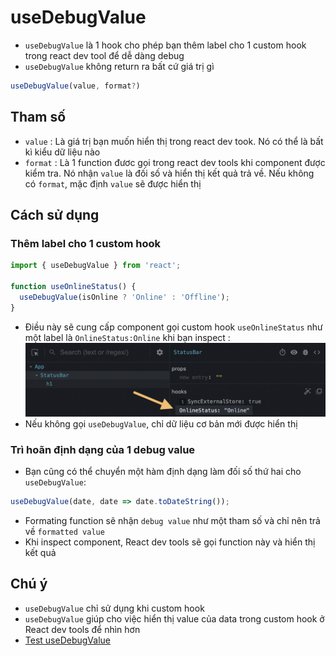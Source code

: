 # useDebugValue
- `useDebugValue` là 1 hook cho phép bạn thêm label cho 1 custom hook trong react dev tool để dễ dàng debug
- `useDebugValue` không return ra bất cứ giá trị gì
```js
useDebugValue(value, format?)
```
## Tham số
- `value` : Là giá trị bạn muốn hiển thị trong react dev took. Nó có thể là bất kì kiểu dữ liệu nào
- `format` : Là 1 function đươc gọi trong react dev tools khi component được kiểm tra. Nó nhận `value` là đối số và hiển thị kết quả trả về. Nếu không có `format`, mặc định `value` sẽ được hiển thị
## Cách sử dụng
### Thêm label cho 1 custom hook
```js
import { useDebugValue } from 'react';

function useOnlineStatus() {
  useDebugValue(isOnline ? 'Online' : 'Offline');
}
```
- Điều này sẽ cung cấp component gọi custom hook `useOnlineStatus` như một label là `OnlineStatus:Online` khi bạn inspect : 
![Alt text](image.png)
- Nếu không gọi `useDebugValue`, chỉ dữ liệu cơ bản mới được hiển thị
### Trì hoãn định dạng của 1 debug value
- Bạn cũng có thể chuyển một hàm định dạng làm đối số thứ hai cho `useDebugValue`:
```js
useDebugValue(date, date => date.toDateString());
```
- Formating function sẽ nhận `debug value` như một tham số và chỉ nên trả về `formatted value`
- Khi inspect component, React dev tools sẽ gọi function này và hiển thị kết quả

## Chú ý
- `useDebugValue` chỉ sử dụng khi custom hook
- `useDebugValue` giúp cho việc hiển thị value của data trong custom hook ở React dev tools để nhìn hơn
- [Test useDebugValue](http://localhost:3000/hooks/useDebugValue)